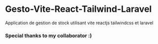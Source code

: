 # Gesto-Vite-React-Tailwind-Laravel
Application de gestion de stock utilisant vite reactjs tailwindcss et laravel

### Special thanks to my collaborator :)
